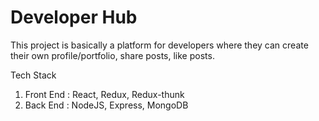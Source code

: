 # Developer Hub

This project is basically a platform for developers where they can create their own profile/portfolio, share posts, like posts.

Tech Stack

1. Front End : React, Redux, Redux-thunk
2. Back End : NodeJS, Express, MongoDB


